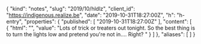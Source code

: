 {
  "kind": "notes",
  "slug": "2019/10/hldlz",
  "client_id": "https://indigenous.realize.be",
  "date": "2019-10-31T18:27:00Z",
  "h": "h-entry",
  "properties": {
    "published": [
      "2019-10-31T18:27:00Z"
    ],
    "content": [
      {
        "html": "",
        "value": "Lots of trick or treaters out tonight. So the best thing is to turn the lights low and pretend you're not in.... Right? "
      }
    ]
  },
  "aliases": [
  ]
}
